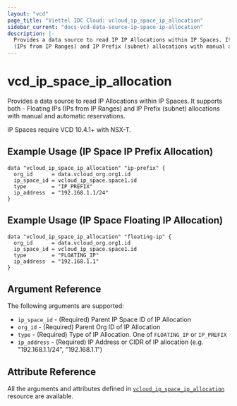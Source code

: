 ```yaml
---
layout: "vcd"
page_title: "Viettel IDC Cloud: vcloud_ip_space_ip_allocation"
sidebar_current: "docs-vcd-data-source-ip-space-ip-allocation"
description: |-
  Provides a data source to read IP IP Allocations within IP Spaces. It supports both - Floating IPs 
  (IPs from IP Ranges) and IP Prefix (subnet) allocations with manual and automatic reservations.
---
```


# vcd\_ip\_space\_ip\_allocation

Provides a data source to read IP Allocations within IP Spaces. It supports both - Floating IPs
(IPs from IP Ranges) and IP Prefix (subnet) allocations with manual and automatic reservations.

IP Spaces require VCD 10.4.1+ with NSX-T.

## Example Usage (IP Space IP Prefix Allocation)

```hcl
data "vcloud_ip_space_ip_allocation" "ip-prefix" {
  org_id      = data.vcloud_org.org1.id
  ip_space_id = vcloud_ip_space.space1.id
  type        = "IP_PREFIX"
  ip_address  = "192.168.1.1/24"
}
```

## Example Usage (IP Space Floating IP Allocation)
```hcl
data "vcloud_ip_space_ip_allocation" "floating-ip" {
  org_id      = data.vcloud_org.org1.id
  ip_space_id = vcloud_ip_space.space1.id
  type        = "FLOATING_IP"
  ip_address  = "192.168.1.1"
}
```

## Argument Reference

The following arguments are supported:

* `ip_space_id` - (Required) Parent IP Space ID of IP Allocation
* `org_id` - (Required) Parent Org ID of IP Allocation
* `type` - (Required) Type of IP Allocation. One of `FLOATING_IP` or `IP_PREFIX`
* `ip_address` - (Required) IP Address or CIDR of IP allocation (e.g. "192.168.1.1/24", "192.168.1.1")

## Attribute Reference

All the arguments and attributes defined in
[`vcloud_ip_space_ip_allocation`](/providers/vmware/vcd/latest/docs/resources/ip_space_ip_allocation)
resource are available.
